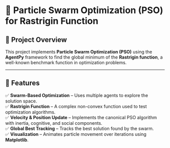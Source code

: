 # 🐝 Particle Swarm Optimization (PSO) for Rastrigin Function

## 📝 Project Overview
This project implements **Particle Swarm Optimization (PSO)** using the **AgentPy** framework to find the global minimum of the **Rastrigin function**, a well-known benchmark function in optimization problems.

---

## 🚀 Features
✅ **Swarm-Based Optimization** – Uses multiple agents to explore the solution space.  
✅ **Rastrigin Function** – A complex non-convex function used to test optimization algorithms.  
✅ **Velocity & Position Update** – Implements the canonical PSO algorithm with inertia, cognitive, and social components.  
✅ **Global Best Tracking** – Tracks the best solution found by the swarm.  
✅ **Visualization** – Animates particle movement over iterations using **Matplotlib**.  

